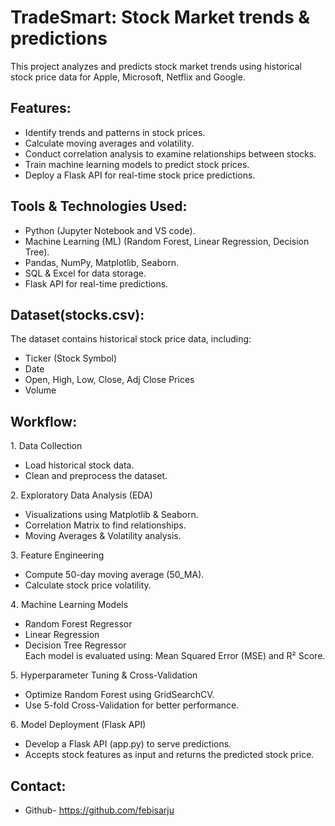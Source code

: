 # TradeSmart: Stock Market trends & predictions
This project analyzes and predicts stock market trends using historical stock price data for Apple, Microsoft, Netflix and Google.

## Features:
  
- Identify trends and patterns in stock prices.
- Calculate moving averages and volatility.
- Conduct correlation analysis to examine relationships between stocks.
- Train machine learning models to predict stock prices.
- Deploy a Flask API for real-time stock price predictions.   

## Tools & Technologies Used:

- Python (Jupyter Notebook and VS code).
- Machine Learning (ML) (Random Forest, Linear Regression, Decision Tree).
- Pandas, NumPy, Matplotlib, Seaborn.
- SQL & Excel for data storage.
- Flask API for real-time predictions.

## Dataset(stocks.csv):

The dataset contains historical stock price data, including:
- Ticker (Stock Symbol)
- Date
- Open, High, Low, Close, Adj Close Prices
- Volume

## Workflow:

1️. Data Collection
- Load historical stock data.
- Clean and preprocess the dataset.
  
2️. Exploratory Data Analysis (EDA)
- Visualizations using Matplotlib & Seaborn.
- Correlation Matrix to find relationships.
- Moving Averages & Volatility analysis.
  
3️. Feature Engineering
- Compute 50-day moving average (50_MA).
- Calculate stock price volatility.

4️. Machine Learning Models
- Random Forest Regressor 
- Linear Regression 
- Decision Tree Regressor               
Each model is evaluated using: Mean Squared Error (MSE) and R² Score.

5️. Hyperparameter Tuning & Cross-Validation
- Optimize Random Forest using GridSearchCV.
- Use 5-fold Cross-Validation for better performance.

6️. Model Deployment (Flask API)
- Develop a Flask API (app.py) to serve predictions.
- Accepts stock features as input and returns the predicted stock price.

## Contact:

- Github- https://github.com/febisarju
